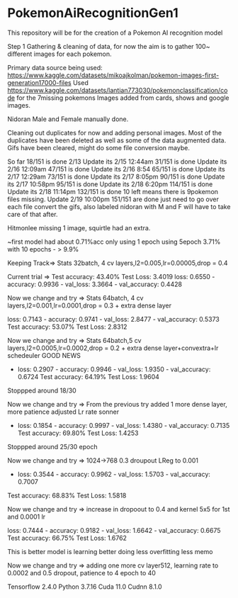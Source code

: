 # PokemonAiRecognitionGen1
This repository will be for the creation of a Pokemon AI recognition model

Step 1 Gathering & cleaning of data, for now the aim is to gather 100~ different images for each pokemon.

Primary data source being used: https://www.kaggle.com/datasets/mikoajkolman/pokemon-images-first-generation17000-files
Used https://www.kaggle.com/datasets/lantian773030/pokemonclassification/code for the 7missing pokemons
Images added from cards, shows and google images.

Nidoran Male and Female manually done.

Cleaning out duplicates for now and adding personal images.
Most of the duplicates have been deleted as well as some of the data augmented data.
Gifs have been cleared, might do some file conversion maybe.


So far 18/151 is done 2/13
Update its 2/15 12:44am 31/151 is done
Update its 2/16 12:09am 47/151 is done
Update its 2/16 8:54 65/151 is done
Update its 2/17 12:29am 73/151 is done
Update its 2/17 8:05pm 90/151 is done
Update its 2/17 10:58pm 95/151 is done
Update its 2/18 6:20pm 114/151 is done
Update its 2/18 11:14pm 132/151 is done 10 left means there is 9pokemon files missing.
Update 2/19 10:00pm 151/151 are done just need to go over each file convert the gifs, also labeled nidoran with M and F will have to take care of that after.

Hitmonlee missing 1 image, squirtle had an extra.

~first model had about 0.71%acc only using 1 epoch
using 5epoch 3.71%
with 10 epochs - > 9.9%

Keeping Track=>
Stats 32batch, 4 cv layers,l2=0.005,lr=0.00005,drop = 0.4

Current trial => Test accuracy: 43.40%
Test Loss: 3.4019
loss: 0.6550 - accuracy: 0.9936 - val_loss: 3.3664 - val_accuracy: 0.4428



Now we change and try =>
Stats 64batch, 4 cv layers,l2=0.001,lr=0.0001,drop = 0.3 + extra dense layer

loss: 0.7143 - accuracy: 0.9741 - val_loss: 2.8477 - val_accuracy: 0.5373
Test accuracy: 53.07%
Test Loss: 2.8312

Now we change and try =>
Stats 64batch,5 cv layers,l2=0.0005,lr=0.0002,drop = 0.2 + extra dense layer+convextra+lr schedeuler
GOOD NEWS
- loss: 0.2907 - accuracy: 0.9946 - val_loss: 1.9350 - val_accuracy: 0.6724
Test accuracy: 64.19%
Test Loss: 1.9604

Stoppped around 18/30


Now we change and try =>
From the previous try added 1 more dense layer, more patience adjusted Lr rate sonner


- loss: 0.1854 - accuracy: 0.9997 - val_loss: 1.4380 - val_accuracy: 0.7135
Test accuracy: 69.80%
Test Loss: 1.4253

Stoppped around 25/30 epoch



Now we change and try =>
1024->768 0.3 droupout  LReg to 0.001

- loss: 0.3544 - accuracy: 0.9962 - val_loss: 1.5703 - val_accuracy: 0.7007

Test accuracy: 68.83%
Test Loss: 1.5818

Now we change and try => 
increase in dropoout to 0.4 and kernel 5x5 for 1st and 0.0001 lr

loss: 0.7444 - accuracy: 0.9182 - val_loss: 1.6642 - val_accuracy: 0.6675
Test accuracy: 66.75%
Test Loss: 1.6762

This is better model is learning better doing less overfitting less memo

Now we change and try => 
adding one more cv layer512, learning rate to 0.0002 and 0.5 dropout, patience to 4 epoch to 40



Tensorflow 2.4.0
Python 3.7.16
Cuda 11.0
Cudnn 8.1.0